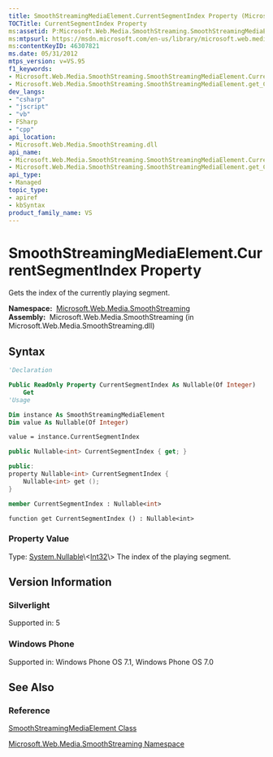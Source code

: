 ```yaml
---
title: SmoothStreamingMediaElement.CurrentSegmentIndex Property (Microsoft.Web.Media.SmoothStreaming)
TOCTitle: CurrentSegmentIndex Property
ms:assetid: P:Microsoft.Web.Media.SmoothStreaming.SmoothStreamingMediaElement.CurrentSegmentIndex
ms:mtpsurl: https://msdn.microsoft.com/en-us/library/microsoft.web.media.smoothstreaming.smoothstreamingmediaelement.currentsegmentindex(v=VS.95)
ms:contentKeyID: 46307821
ms.date: 05/31/2012
mtps_version: v=VS.95
f1_keywords:
- Microsoft.Web.Media.SmoothStreaming.SmoothStreamingMediaElement.CurrentSegmentIndex
- Microsoft.Web.Media.SmoothStreaming.SmoothStreamingMediaElement.get_CurrentSegmentIndex
dev_langs:
- "csharp"
- "jscript"
- "vb"
- FSharp
- "cpp"
api_location:
- Microsoft.Web.Media.SmoothStreaming.dll
api_name:
- Microsoft.Web.Media.SmoothStreaming.SmoothStreamingMediaElement.CurrentSegmentIndex
- Microsoft.Web.Media.SmoothStreaming.SmoothStreamingMediaElement.get_CurrentSegmentIndex
api_type:
- Managed
topic_type:
- apiref
- kbSyntax
product_family_name: VS
---
```


# SmoothStreamingMediaElement.CurrentSegmentIndex Property

Gets the index of the currently playing segment.

**Namespace:**  [Microsoft.Web.Media.SmoothStreaming](microsoft-web-media-smoothstreaming-namespace_1.md)  
**Assembly:**  Microsoft.Web.Media.SmoothStreaming (in Microsoft.Web.Media.SmoothStreaming.dll)

## Syntax

```vb
'Declaration

Public ReadOnly Property CurrentSegmentIndex As Nullable(Of Integer)
    Get
'Usage

Dim instance As SmoothStreamingMediaElement
Dim value As Nullable(Of Integer)

value = instance.CurrentSegmentIndex
```

```csharp
public Nullable<int> CurrentSegmentIndex { get; }
```

```cpp
public:
property Nullable<int> CurrentSegmentIndex {
    Nullable<int> get ();
}
```

``` fsharp
member CurrentSegmentIndex : Nullable<int>
```

```jscript
function get CurrentSegmentIndex () : Nullable<int>
```

### Property Value

Type: [System.Nullable](https://msdn.microsoft.com/library/b3h38hb0\(v=vs.95\))\<[Int32](https://msdn.microsoft.com/library/td2s409d\(v=vs.95\))\>  
The index of the playing segment.

## Version Information

### Silverlight

Supported in: 5  

### Windows Phone

Supported in: Windows Phone OS 7.1, Windows Phone OS 7.0  

## See Also

### Reference

[SmoothStreamingMediaElement Class](smoothstreamingmediaelement-class-microsoft-web-media-smoothstreaming_1.md)

[Microsoft.Web.Media.SmoothStreaming Namespace](microsoft-web-media-smoothstreaming-namespace_1.md)


